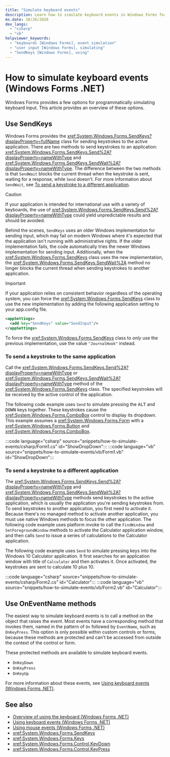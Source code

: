 ```yaml
---
title: "Simulate keyboard events"
description: Learn how to simulate keyboard events in Windows Forms for .NET.
ms.date: 10/26/2020
dev_langs: 
  - "csharp"
  - "vb"
helpviewer_keywords: 
  - "keyboards [Windows Forms], event simulation"
  - "user input [Windows Forms], simulating"
  - "SendKeys [Windows Forms], using"
---
```

# How to simulate keyboard events (Windows Forms .NET)

Windows Forms provides a few options for programmatically simulating keyboard input. This article provides an overview of these options.

## Use SendKeys

Windows Forms provides the <xref:System.Windows.Forms.SendKeys?displayProperty=fullName> class for sending keystrokes to the active application. There are two methods to send keystrokes to an application: <xref:System.Windows.Forms.SendKeys.Send%2A?displayProperty=nameWithType> and <xref:System.Windows.Forms.SendKeys.SendWait%2A?displayProperty=nameWithType>. The difference between the two methods is that `SendWait` blocks the current thread when the keystroke is sent, waiting for a response, while `Send` doesn't. For more information about `SendWait`, see [To send a keystroke to a different application](#to-send-a-keystroke-to-a-different-application).

> [!CAUTION]
> If your application is intended for international use with a variety of keyboards, the use of <xref:System.Windows.Forms.SendKeys.Send%2A?displayProperty=nameWithType> could yield unpredictable results and should be avoided.

Behind the scenes, `SendKeys` uses an older Windows implementation for sending input, which may fail on modern Windows where it's expected that the application isn't running with administrative rights. If the older implementation fails, the code automatically tries the newer Windows implementation for sending input. Additionally, when the <xref:System.Windows.Forms.SendKeys> class uses the new implementation, the <xref:System.Windows.Forms.SendKeys.SendWait%2A> method no longer blocks the current thread when sending keystrokes to another application.

> [!IMPORTANT]
> If your application relies on consistent behavior regardless of the operating system, you can force the <xref:System.Windows.Forms.SendKeys> class to use the new implementation by adding the following application setting to your app.config file.
>
> ```xml
> <appSettings>
>   <add key="SendKeys" value="SendInput"/>
> </appSettings>
> ```
>
> To force the <xref:System.Windows.Forms.SendKeys> class to _only_ use the previous implementation, use the value `"JournalHook"` instead.

### To send a keystroke to the same application

Call the <xref:System.Windows.Forms.SendKeys.Send%2A?displayProperty=nameWithType> or <xref:System.Windows.Forms.SendKeys.SendWait%2A?displayProperty=nameWithType> method of the <xref:System.Windows.Forms.SendKeys> class. The specified keystrokes will be received by the active control of the application.

The following code example uses `Send` to simulate pressing the <kbd>ALT</kbd> and <kbd>DOWN</kbd> keys together. These keystrokes cause the <xref:System.Windows.Forms.ComboBox> control to display its dropdown. This example assumes a <xref:System.Windows.Forms.Form> with a <xref:System.Windows.Forms.Button> and <xref:System.Windows.Forms.ComboBox>.

:::code language="csharp" source="snippets/how-to-simulate-events/csharp/Form1.cs" id="ShowDropDown":::
:::code language="vb" source="snippets/how-to-simulate-events/vb/Form1.vb" id="ShowDropDown":::

### To send a keystroke to a different application

The <xref:System.Windows.Forms.SendKeys.Send%2A?displayProperty=nameWithType> and <xref:System.Windows.Forms.SendKeys.SendWait%2A?displayProperty=nameWithType> methods send keystrokes to the active application, which is usually the application you're sending keystrokes from. To send keystrokes to another application, you first need to activate it. Because there's no managed method to activate another application, you must use native Windows methods to focus the other application. The following code example uses platform invoke to call the `FindWindow` and `SetForegroundWindow` methods to activate the Calculator application window, and then calls `Send` to issue a series of calculations to the Calculator application.

The following code example uses `Send` to simulate pressing keys into the Windows 10 Calculator application. It first searches for an application window with title of `Calculator` and then activates it. Once activated, the keystrokes are sent to calculate 10 plus 10.

:::code language="csharp" source="snippets/how-to-simulate-events/csharp/Form2.cs" id="Calculator":::
:::code language="vb" source="snippets/how-to-simulate-events/vb/Form2.vb" id="Calculator":::

## Use OnEventName methods

The easiest way to simulate keyboard events is to call a method on the object that raises the event. Most events have a corresponding method that invokes them, named in the pattern of `On` followed by `EventName`, such as `OnKeyPress`. This option is only possible within custom controls or forms, because these methods are protected and can't be accessed from outside the context of the control or form.

These protected methods are available to simulate keyboard events.

- `OnKeyDown`
- `OnKeyPress`
- `OnKeyUp`

For more information about these events, see [Using keyboard events (Windows Forms .NET)](events.md).

## See also

- [Overview of using the keyboard (Windows Forms .NET)](overview.md)
- [Using keyboard events (Windows Forms .NET)](events.md)
- [Using mouse events (Windows Forms .NET)](../input-mouse/events.md)
- <xref:System.Windows.Forms.SendKeys>
- <xref:System.Windows.Forms.Keys>
- <xref:System.Windows.Forms.Control.KeyDown>
- <xref:System.Windows.Forms.Control.KeyPress>
